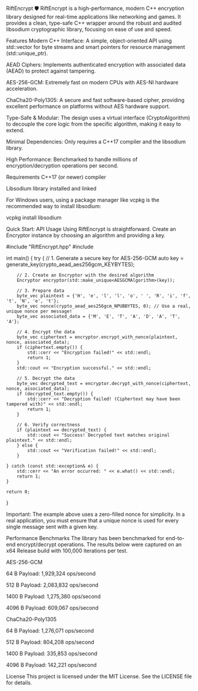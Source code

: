 RiftEncrypt 🛡️
RiftEncrypt is a high-performance, modern C++ encryption library designed for real-time applications like networking and games. It provides a clean, type-safe C++ wrapper around the robust and audited libsodium cryptographic library, focusing on ease of use and speed.

Features
Modern C++ Interface: A simple, object-oriented API using std::vector for byte streams and smart pointers for resource management (std::unique_ptr).

AEAD Ciphers: Implements authenticated encryption with associated data (AEAD) to protect against tampering.

AES-256-GCM: Extremely fast on modern CPUs with AES-NI hardware acceleration.

ChaCha20-Poly1305: A secure and fast software-based cipher, providing excellent performance on platforms without AES hardware support.

Type-Safe & Modular: The design uses a virtual interface (CryptoAlgorithm) to decouple the core logic from the specific algorithm, making it easy to extend.

Minimal Dependencies: Only requires a C++17 compiler and the libsodium library.

High Performance: Benchmarked to handle millions of encryption/decryption operations per second.

Requirements
C++17 (or newer) compiler

Libsodium library installed and linked

For Windows users, using a package manager like vcpkg is the recommended way to install libsodium:

vcpkg install libsodium

Quick Start: API Usage
Using RiftEncrypt is straightforward. Create an Encryptor instance by choosing an algorithm and providing a key.

#include "RiftEncrypt.hpp"
#include <iostream>

int main() {
    try {
        // 1. Generate a secure key for AES-256-GCM
        auto key = generate_key(crypto_aead_aes256gcm_KEYBYTES);

        // 2. Create an Encryptor with the desired algorithm
        Encryptor encryptor(std::make_unique<AESGCMAlgorithm>(key));

        // 3. Prepare data
        byte_vec plaintext = {'H', 'e', 'l', 'l', 'o', ' ', 'R', 'i', 'f', 't', 'N', 'e', 't'};
        byte_vec nonce(crypto_aead_aes256gcm_NPUBBYTES, 0); // Use a real, unique nonce per message!
        byte_vec associated_data = {'M', 'E', 'T', 'A', 'D', 'A', 'T', 'A'};

        // 4. Encrypt the data
        byte_vec ciphertext = encryptor.encrypt_with_nonce(plaintext, nonce, associated_data);
        if (ciphertext.empty()) {
            std::cerr << "Encryption failed!" << std::endl;
            return 1;
        }
        std::cout << "Encryption successful." << std::endl;

        // 5. Decrypt the data
        byte_vec decrypted_text = encryptor.decrypt_with_nonce(ciphertext, nonce, associated_data);
        if (decrypted_text.empty()) {
            std::cerr << "Decryption failed! (Ciphertext may have been tampered with)" << std::endl;
            return 1;
        }

        // 6. Verify correctness
        if (plaintext == decrypted_text) {
            std::cout << "Success! Decrypted text matches original plaintext." << std::endl;
        } else {
            std::cout << "Verification failed!" << std::endl;
        }

    } catch (const std::exception& e) {
        std::cerr << "An error occurred: " << e.what() << std::endl;
        return 1;
    }

    return 0;
}

Important: The example above uses a zero-filled nonce for simplicity. In a real application, you must ensure that a unique nonce is used for every single message sent with a given key.

Performance Benchmarks
The library has been benchmarked for end-to-end encrypt/decrypt operations. The results below were captured on an x64 Release build with 100,000 iterations per test.

AES-256-GCM

64 B Payload: 1,929,324 ops/second

512 B Payload: 2,083,832 ops/second

1400 B Payload: 1,275,380 ops/second

4096 B Payload: 609,067 ops/second

ChaCha20-Poly1305

64 B Payload: 1,276,071 ops/second

512 B Payload: 804,208 ops/second

1400 B Payload: 335,853 ops/second

4096 B Payload: 142,221 ops/second

License
This project is licensed under the MIT License. See the LICENSE file for details.
